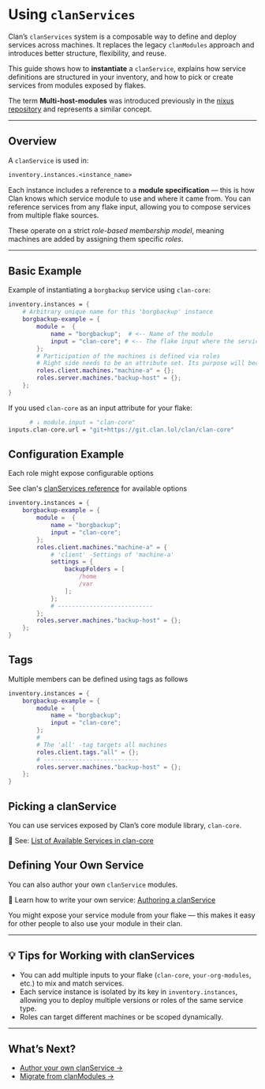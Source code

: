 # Using `clanServices`

Clan’s `clanServices` system is a composable way to define and deploy services across machines. It replaces the legacy `clanModules` approach and introduces better structure, flexibility, and reuse.

This guide shows how to **instantiate** a `clanService`, explains how service definitions are structured in your inventory, and how to pick or create services from modules exposed by flakes.

The term **Multi-host-modules** was introduced previously in the [nixus repository](https://github.com/infinisil/nixus) and represents a similar concept.

---

## Overview

A `clanService` is used in:

```nix
inventory.instances.<instance_name>
```

Each instance includes a reference to a **module specification** — this is how Clan knows which service module to use and where it came from.
You can reference services from any flake input, allowing you to compose services from multiple flake sources.

These operate on a strict *role-based membership model*, meaning machines are added by assigning them specific *roles*.

---

## Basic Example

Example of instantiating a `borgbackup` service using `clan-core`:

```nix
inventory.instances = {
    # Arbitrary unique name for this 'borgbackup' instance
    borgbackup-example = {
        module =  {
            name = "borgbackup";  # <-- Name of the module
            input = "clan-core"; # <-- The flake input where the service is defined
        };
        # Participation of the machines is defined via roles
        # Right side needs to be an attribute set. Its purpose will become clear later
        roles.client.machines."machine-a" = {};
        roles.server.machines."backup-host" = {};
    };
}
```

If you used `clan-core` as an input attribute for your flake:

```nix
      # ↓ module.input = "clan-core"
inputs.clan-core.url = "git+https://git.clan.lol/clan/clan-core"
```

## Configuration Example

Each role might expose configurable options

See clan's [clanServices reference](../reference/clanServices/index.md) for available options

```nix
inventory.instances = {
    borgbackup-example = {
        module =  {
            name = "borgbackup";
            input = "clan-core";
        };
        roles.client.machines."machine-a" = {
            # 'client' -Settings of 'machine-a'
            settings = {
                backupFolders = [
                    /home
                    /var
                ];
            };
            # ---------------------------
        };
        roles.server.machines."backup-host" = {};
    };
}
```

## Tags

Multiple members can be defined using tags as follows

```nix
inventory.instances = {
    borgbackup-example = {
        module =  {
            name = "borgbackup";
            input = "clan-core";
        };
        #
        # The 'all' -tag targets all machines
        roles.client.tags."all" = {};
        # ---------------------------
        roles.server.machines."backup-host" = {};
    };
}
```

## Picking a clanService

You can use services exposed by Clan’s core module library, `clan-core`.

🔗 See: [List of Available Services in clan-core](../reference/clanServices/index.md)

## Defining Your Own Service

You can also author your own `clanService` modules.

🔗 Learn how to write your own service: [Authoring a clanService](../guides/authoring/clanServices/index.md)

You might expose your service module from your flake — this makes it easy for other people to also use your module in their clan.

---

## 💡 Tips for Working with clanServices

* You can add multiple inputs to your flake (`clan-core`, `your-org-modules`, etc.) to mix and match services.
* Each service instance is isolated by its key in `inventory.instances`, allowing you to deploy multiple versions or roles of the same service type.
* Roles can target different machines or be scoped dynamically.

---

## What’s Next?

* [Author your own clanService →](../guides/authoring/clanServices/index.md)
* [Migrate from clanModules →](../guides/migrate-inventory-services.md)
<!-- TODO: * [Understand the architecture →](../explanation/clan-architecture.md) -->
